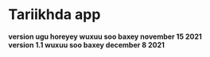 # Tariikhda app
**version  ugu horeyey wuxuu soo baxey november 15 2021**</br>
**version 1.1 wuxuu soo baxey december  8 2021**